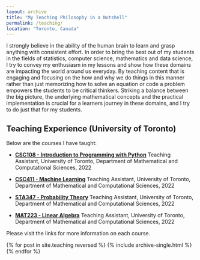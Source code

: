```yaml
---
layout: archive
title: "My Teaching Philosophy in a Nutshell"
permalink: /teaching/
location: "Toronto, Canada"
---
```


I strongly believe in the ability of the human brain to learn and grasp anything with consistent effort. In order to bring the best out of my students in the fields of statistics, computer science, mathematics and data science, I try to convey my enthusiasm in my lessons and show how these domains are impacting the world around us everyday. By teaching content that is engaging and focusing on the how and why we do things in this manner rather than just memorizing how to solve an equation or code a problem empowers the students to be critical thinkers. Striking a balance between the big picture, the underlying mathematical concepts and the practical implementation is crucial for a learners journey in these domains, and I try to do just that for my students.

## Teaching Experience (University of Toronto)

Below are the courses I have taught:

- [**CSC108 - Introduction to Programming with Python**](http://www.cs.toronto.edu/~rgrosse/courses/csc108_f18/)
  Teaching Assistant, University of Toronto, Department of Mathematical and Computational Sciences, 2022

- [**CSC411 - Machine Learning**](http://www.cs.toronto.edu/~rgrosse/courses/csc411_f18/)
  Teaching Assistant, University of Toronto, Department of Mathematical and Computational Sciences, 2022

- [**STA347 - Probability Theory**](http://www.cs.toronto.edu/~rgrosse/courses/sta347_f18/)
  Teaching Assistant, University of Toronto, Department of Mathematical and Computational Sciences, 2022

- [**MAT223 - Linear Algebra**](http://www.cs.toronto.edu/~rgrosse/courses/mat223_f18/)
  Teaching Assistant, University of Toronto, Department of Mathematical and Computational Sciences, 2022

Please visit the links for more information on each course.

{% for post in site.teaching reversed %}
  {% include archive-single.html %}
{% endfor %}
